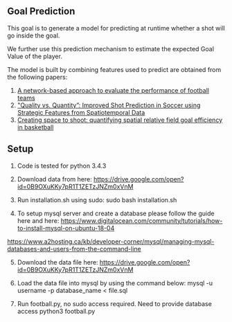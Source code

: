 ##  Goal Prediction

This goal is to generate a model for predicting at runtime whether a shot will go inside the goal. 

We further use this prediction mechanism to estimate the expected Goal Value of the player. 

The model is built by combining features used to predict are obtained from the following papers:

1. [A network-based approach to evaluate the performance of
football teams](http://ceur-ws.org/Vol-1970/paper-07.pdf)
2. ["Quality vs. Quantity”: Improved Shot Prediction in Soccer using Strategic Features from Spatiotemporal Data](http://www.sloansportsconference.com/wp-content/uploads/2015/02/SSAC15-RP-Finalist-Quality-vs-Quantity.pdf)
3. [Creating space to shoot: quantifying spatial relative field goal
efficiency in basketball](https://www.degruyter.com/view/j/jqas.2014.10.issue-3/jqas-2013-0094/jqas-2013-0094.xml)

## Setup

1. Code is tested for python 3.4.3

2. Download data from here:
https://drive.google.com/open?id=0B9OXuKKy7pR1T1ZETzJNZm0xVnM

3. Run installation.sh using sudo:
	sudo bash installation.sh

4. To setup mysql server and create a database please follow the guide here and here:
https://www.digitalocean.com/community/tutorials/how-to-install-mysql-on-ubuntu-18-04

https://www.a2hosting.ca/kb/developer-corner/mysql/managing-mysql-databases-and-users-from-the-command-line

5. Download the data file here:
https://drive.google.com/open?id=0B9OXuKKy7pR1T1ZETzJNZm0xVnM

6. Load the data file into mysql by using the command below:
mysql -u username -p database_name < file.sql

7. Run football.py, no sudo access required. Need to provide database access
	python3 football.py <host> <user> <password> <database>